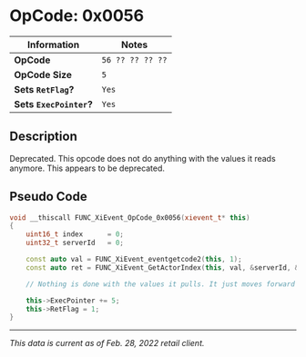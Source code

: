 # OpCode: 0x0056

| Information               | Notes |
|---                        |---    |
| **OpCode**                | `56 ?? ?? ?? ??` |
| **OpCode Size**           | `5`   |
| **Sets `RetFlag`?**       | `Yes` |
| **Sets `ExecPointer`?**   | `Yes` |

## Description

Deprecated. This opcode does not do anything with the values it reads anymore. This appears to be deprecated.

## Pseudo Code

```cpp
void __thiscall FUNC_XiEvent_OpCode_0x0056(xievent_t* this)
{
    uint16_t index      = 0;
    uint32_t serverId   = 0;

    const auto val = FUNC_XiEvent_eventgetcode2(this, 1);
    const auto ret = FUNC_XiEvent_GetActorIndex(this, val, &serverId, &index);

    // Nothing is done with the values it pulls. It just moves forward and yields..

    this->ExecPointer += 5;
    this->RetFlag = 1;
}
```

---

_This data is current as of Feb. 28, 2022 retail client._